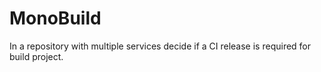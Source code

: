 # MonoBuild
In a repository with multiple services decide if a CI release is required for build project.
